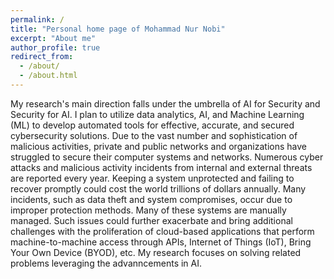 ```yaml
---
permalink: /
title: "Personal home page of Mohammad Nur Nobi"
excerpt: "About me"
author_profile: true
redirect_from: 
  - /about/
  - /about.html
---
```


My research's main direction falls under the umbrella of AI for Security and Security for AI. I plan to utilize data analytics, AI, and Machine Learning (ML) to develop automated tools for effective, accurate, and secured cybersecurity solutions. Due to the vast number and sophistication of malicious activities, private and public networks and organizations have struggled to secure their computer systems and networks. Numerous cyber attacks and malicious activity incidents from internal and external threats are reported every year. Keeping a system unprotected and failing to recover promptly could cost the world trillions of dollars annually. Many incidents, such as data theft and system compromises, occur due to improper protection methods. Many of these systems are manually managed. Such issues could further exacerbate and bring additional challenges with the proliferation of cloud-based applications that perform machine-to-machine access through APIs, Internet of Things (IoT), Bring Your Own Device (BYOD), etc. My research focuses on solving related problems leveraging the advanncements in AI.




